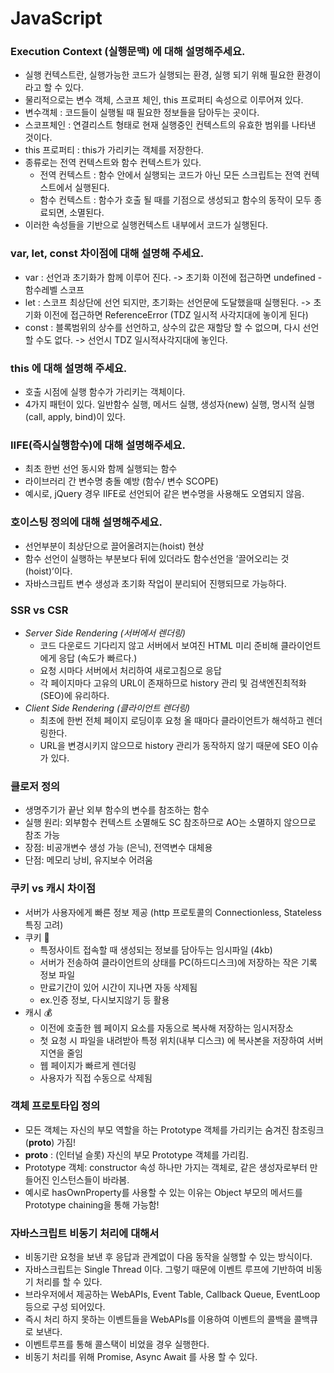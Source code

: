 # JavaScript  

### Execution Context (실행문맥) 에 대해 설명해주세요.
- 실행 컨텍스트란, 실행가능한 코드가 실행되는 환경, 실행 되기 위해 필요한 환경이라고 할 수 있다.
- 물리적으로는 변수 객체, 스코프 체인, this 프로퍼티 속성으로 이루어져 있다.
- 변수객체 : 코드들이 실행될 때 필요한 정보들을 담아두는 곳이다.
- 스코프체인 : 연결리스트 형태로 현재 실행중인 컨텍스트의 유효한 범위를 나타낸 것이다.
- this 프로퍼티 : this가 가리키는 객체를 저장한다.
- 종류로는 전역 컨텍스트와 함수 컨텍스트가 있다.
    - 전역 컨텍스트 : 함수 안에서 실행되는 코드가 아닌 모든 스크립트는 전역 컨텍스트에서 실행된다.
    - 함수 컨텍스트 : 함수가 호출 될 때를 기점으로 생성되고 함수의 동작이 모두 종료되면, 소멸된다.
- 이러한 속성들을 기반으로 실행컨텍스트 내부에서  코드가 실행된다.

### var, let, const 차이점에 대해 설명해 주세요. 
- var : 선언과 초기화가 함께 이루어 진다.
     -> 초기화 이전에 접근하면 undefined - 함수레벨 스코프
- let : 스코프 최상단에 선언 되지만, 초기화는 선언문에 도달했을때 실행된다.
     -> 초기화 이전에 접근하면 ReferenceError (TDZ 일시적 사각지대에 놓이게 된다)
- const : 블록범위의 상수를 선언하고, 상수의 값은 재할당 할 수 없으며, 다시 선언할 수도 없다.
     -> 선언시 TDZ 일시적사각지대에 놓인다.

### this 에 대해 설명해 주세요.
- 호출 시점에 실행 함수가 가리키는 객체이다.
- 4가지 패턴이 있다. 일반함수 실행, 메서드 실행, 생성자(new) 실행, 명시적 실행(call, apply, bind)이 있다. 


### IIFE(즉시실행함수)에 대해 설명해주세요. 
- 최초 한번 선언 동시와 함께 실행되는 함수<br>
- 라이브러리 간 변수명 충돌 예방 (함수/ 변수 SCOPE)<br>
- 예시로, jQuery 경우 IIFE로 선언되어 같은 변수명을 사용해도 오염되지 않음.

### 호이스팅 정의에 대해 설명해주세요. 
- 선언부분이 최상단으로 끌어올려지는(hoist) 현상<br>
- 함수 선언이 실행하는 부분보다 뒤에 있더라도 함수선언을 ‘끌어오리는 것(hoist)’이다.<br>
- 자바스크립트 변수 생성과 초기화 작업이 분리되어 진행되므로 가능하다.

### SSR vs CSR 
- <em>Server Side Rendering (서버에서 렌더링)</em><br>
     - 코드 다운로드 기다리지 않고 서버에서 보여진 HTML 미리 준비해 클라이언트에게 응답 (속도가 빠르다.)<br>
     - 요청 시마다 서버에서 처리하여 새로고침으로 응답<br>
     - 각 페이지마다 고유의 URL이 존재하므로 history 관리 및 검색엔진최적화(SEO)에 유리하다.<br>
- <em>Client Side Rendering (클라이언트 렌더링)</em><br>
     - 최초에 한번 전체 페이지 로딩이후 요청 올 때마다 클라이언트가 해석하고 렌더링한다.<br>
     - URL을 변경시키지 않으므로 history 관리가 동작하지 않기 때문에 SEO 이슈가 있다.

### 클로저 정의
- 생명주기가 끝난 외부 함수의 변수를 참조하는 함수
- 실행 원리: 외부함수 컨텍스트 소멸해도 SC 참조하므로 AO는 소멸하지 않으므로 참조 가능
- 장점: 비공개변수 생성 가능 (은닉), 전역변수 대체용
- 단점: 메모리 낭비, 유지보수 어려움

### 쿠키 vs 캐시 차이점
- 서버가 사용자에게 빠른 정보 제공 (http 프로토콜의 Connectionless, Stateless 특징 고려)
- 쿠키 🍪
     - 특정사이트 접속할 때 생성되는 정보를 담아두는 임시파일 (4kb)
     - 서버가 전송하여 클라이언트의 상태를 PC(하드디스크)에 저장하는 작은 기록 정보 파일
	- 만료기간이 있어 시간이 지나면 자동 삭제됨
	- ex.인증 정보, 다시보지않기 등 활용
- 캐시 💰
     - 이전에 호출한 웹 페이지 요소를 자동으로 복사해 저장하는 임시저장소
     - 첫 요청 시 파일을 내려받아 특정 위치(내부 디스크) 에 복사본을 저장하여 서버 지연을 줄임
     - 웹 페이지가 빠르게 렌더링
     - 사용자가 직접 수동으로 삭제됨

### 객체 프로토타입 정의
- 모든 객체는 자신의 부모 역할을 하는 Prototype 객체를 가리키는 숨겨진 참조링크(__proto__) 가짐!
- __proto__ : (인터널 슬롯) 자신의 부모 Prototype 객체를 가리킴.
- Prototype 객체: constructor 속성 하나만 가지는 객체로, 같은 생성자로부터 만들어진 인스턴스들이 바라봄.
- 예시로 hasOwnProperty를 사용할 수 있는 이유는 Object 부모의 메서드를 Prototype chaining을 통해 가능함!

### 자바스크립트 비동기 처리에 대해서
- 비동기란 요청을 보낸 후 응답과 관계없이 다음 동작을 실행할 수 있는 방식이다.
- 자바스크립트는 Single Thread 이다. 그렇기 때문에 이벤트 루프에 기반하여 비동기 처리를 할 수 있다.
- 브라우저에서 제공하는 WebAPIs, Event Table, Callback Queue, EventLoop 등으로 구성 되어있다.
- 즉시 처리 하지 못하는 이벤트들을 WebAPIs를 이용하여 이벤트의 콜백을 콜백큐로 보낸다.
- 이벤트루프를 통해 콜스택이 비었을 경우 실행한다.
- 비동기 처리를 위해 Promise, Async Await 를 사용 할 수 있다.


